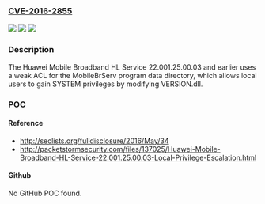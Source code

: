 ### [CVE-2016-2855](https://cve.mitre.org/cgi-bin/cvename.cgi?name=CVE-2016-2855)
![](https://img.shields.io/static/v1?label=Product&message=n%2Fa&color=blue)
![](https://img.shields.io/static/v1?label=Version&message=n%2Fa&color=blue)
![](https://img.shields.io/static/v1?label=Vulnerability&message=n%2Fa&color=brighgreen)

### Description

The Huawei Mobile Broadband HL Service 22.001.25.00.03 and earlier uses a weak ACL for the MobileBrServ program data directory, which allows local users to gain SYSTEM privileges by modifying VERSION.dll.

### POC

#### Reference
- http://seclists.org/fulldisclosure/2016/May/34
- http://packetstormsecurity.com/files/137025/Huawei-Mobile-Broadband-HL-Service-22.001.25.00.03-Local-Privilege-Escalation.html

#### Github
No GitHub POC found.

